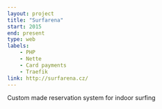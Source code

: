 ```yaml
---
layout: project
title: "Surfarena"
start: 2015
end: present
type: web
labels:
    - PHP
    - Nette
    - Card payments
    - Traefik
link: http://surfarena.cz/
---
```

Custom made reservation system for indoor surfing